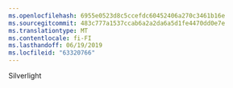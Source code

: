```yaml
---
ms.openlocfilehash: 6955e0523d8c5ccefdc60452406a270c3461b16e
ms.sourcegitcommit: 483c777a1537ccab6a2a2da6a5d1fe4470dd0e7e
ms.translationtype: MT
ms.contentlocale: fi-FI
ms.lasthandoff: 06/19/2019
ms.locfileid: "63320766"
---
```

Silverlight